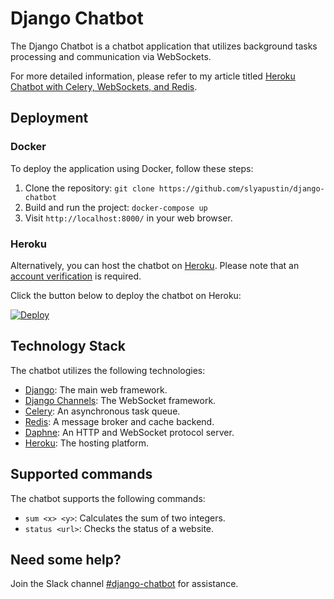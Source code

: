 # Django Chatbot

The Django Chatbot is a chatbot application that utilizes background tasks processing and communication via WebSockets.

For more detailed information, please refer to my article titled [Heroku Chatbot with Celery, WebSockets, and Redis](https://itnext.io/heroku-chatbot-with-celery-websockets-and-redis-340fcd160f06).

## Deployment
### Docker

To deploy the application using Docker, follow these steps:
1. Clone the repository: `git clone https://github.com/slyapustin/django-chatbot`
2. Build and run the project: `docker-compose up`
3. Visit `http://localhost:8000/` in your web browser.

### Heroku
Alternatively, you can host the chatbot on [Heroku](https://www.heroku.com). Please note that an [account verification](https://devcenter.heroku.com/articles/account-verification) is required.

Click the button below to deploy the chatbot on Heroku:

[![Deploy](https://www.herokucdn.com/deploy/button.svg)](https://heroku.com/deploy)

## Technology Stack
The chatbot utilizes the following technologies:

- [Django](https://www.djangoproject.com/): The main web framework.
- [Django Channels](https://github.com/django/channels): The WebSocket framework.
- [Celery](http://www.celeryproject.org/): An asynchronous task queue.
- [Redis](https://redis.io/): A message broker and cache backend.
- [Daphne](https://github.com/django/daphne): An HTTP and WebSocket protocol server.
- [Heroku](https://www.heroku.com): The hosting platform.

## Supported commands
The chatbot supports the following commands:

- `sum <x> <y>`: Calculates the sum of two integers.
- `status <url>`: Checks the status of a website.

## Need some help?
Join the Slack channel [#django-chatbot](https://join.slack.com/t/lyapustin/shared_invite/enQtNzc0MDQ0NjMxMzY2LTNmOTQ0NWM3YTQxYjM2ZGM3NTZiZWE1Y2E4ZGYyNDc2ODc3NzQ3ZWNlNDk3MGEyMWU0MDFiM2ZlYjYzY2I2Zjk) for assistance.
